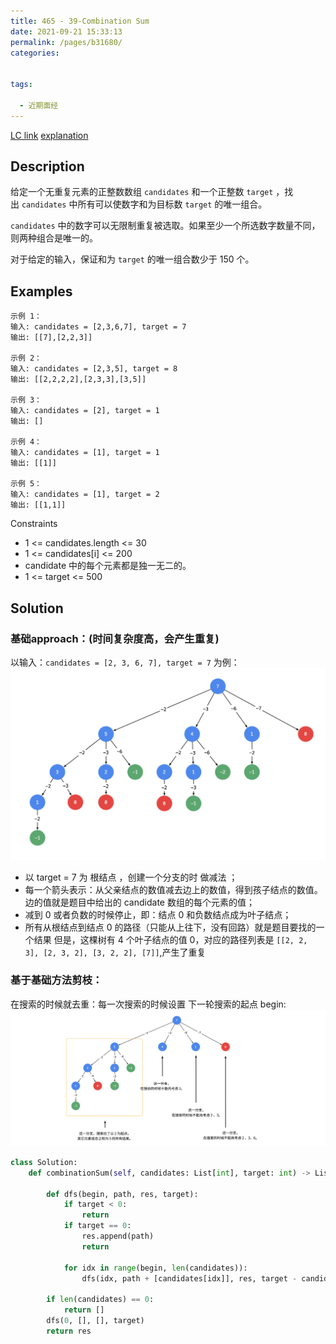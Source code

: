 ```yaml
---
title: 465 - 39-Combination Sum
date: 2021-09-21 15:33:13
permalink: /pages/b31680/
categories:
  

tags:
  
  - 近期面经
---
```

[LC link](https://leetcode.com/problems/combination-sum/)
[explanation](https://leetcode-cn.com/problems/combination-sum/solution/hui-su-suan-fa-jian-zhi-python-dai-ma-java-dai-m-2/)
## Description

给定一个无重复元素的正整数数组 `candidates` 和一个正整数 `target` ，找出 `candidates` 中所有可以使数字和为目标数 `target` 的唯一组合。

`candidates` 中的数字可以无限制重复被选取。如果至少一个所选数字数量不同，则两种组合是唯一的。 

对于给定的输入，保证和为 `target` 的唯一组合数少于 150 个。


## Examples
```
示例 1：
输入: candidates = [2,3,6,7], target = 7
输出: [[7],[2,2,3]]

示例 2：
输入: candidates = [2,3,5], target = 8
输出: [[2,2,2,2],[2,3,3],[3,5]]

示例 3：
输入: candidates = [2], target = 1
输出: []

示例 4：
输入: candidates = [1], target = 1
输出: [[1]]

示例 5：
输入: candidates = [1], target = 2
输出: [[1,1]]
```
Constraints
- 1 <= candidates.length <= 30
- 1 <= candidates[i] <= 200
- candidate 中的每个元素都是独一无二的。
- 1 <= target <= 500

## Solution
### 基础approach：(时间复杂度高，会产生重复)
以输入：`candidates = [2, 3, 6, 7], target = 7` 为例：
![](https://raw.githubusercontent.com/emmableu/image/master/39-0.png)
- 以 target = 7 为 根结点 ，创建一个分支的时 做减法 ；
- 每一个箭头表示：从父亲结点的数值减去边上的数值，得到孩子结点的数值。边的值就是题目中给出的 candidate 数组的每个元素的值；
- 减到 0 或者负数的时候停止，即：结点 0 和负数结点成为叶子结点；
- 所有从根结点到结点 0 的路径（只能从上往下，没有回路）就是题目要找的一个结果
但是，这棵树有 4 个叶子结点的值 0，对应的路径列表是 `[[2, 2, 3], [2, 3, 2], [3, 2, 2], [7]]`,产生了重复

### 基于基础方法剪枝：
在搜索的时候就去重：每一次搜索的时候设置 下一轮搜索的起点 begin:
![](https://raw.githubusercontent.com/emmableu/image/master/39-1.png)
```python
class Solution:
    def combinationSum(self, candidates: List[int], target: int) -> List[List[int]]:

        def dfs(begin, path, res, target):
            if target < 0:
                return
            if target == 0:
                res.append(path)
                return

            for idx in range(begin, len(candidates)):
                dfs(idx, path + [candidates[idx]], res, target - candidates[idx])

        if len(candidates) == 0:
            return []
        dfs(0, [], [], target)
        return res
```
